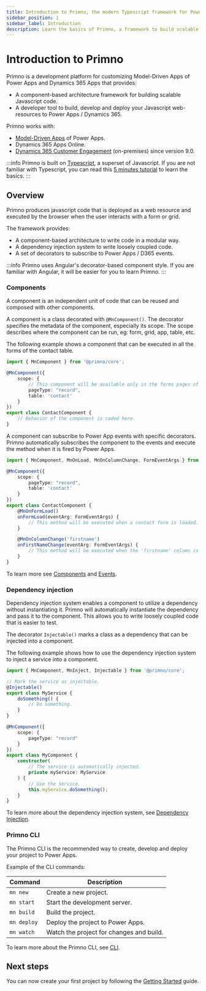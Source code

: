 ```yaml
---
title: Introduction to Primno, the modern Typescript framework for Power Apps
sidebar_position: 1
sidebar_label: Introduction
description: Learn the basics of Primno, a framework to build scalable Javascript code for Power Apps.
---
```


# Introduction to Primno

Primno is a development platform for customizing Model-Driven Apps of Power Apps and Dynamics 365 Apps that provides:

- A component-based architecture framework for building scalable Javascript code.
- A developer tool to build, develop and deploy your Javascript web-resources to Power Apps / Dynamics 365.

Primno works with:
- [Model-Driven Apps](https://learn.microsoft.com/en-us/power-apps/maker/model-driven-apps/) of Power Apps.
- Dynamics 365 Apps Online.
- [Dynamics 365 Customer Engagement](https://learn.microsoft.com/en-us/dynamics365/customerengagement/on-premises/overview?view=op-9-1) (on-premises) since version 9.0.

:::info
Primno is built on [Typescript](https://www.typescriptlang.org/), a superset of Javascript.
If you are not familiar with Typescript, you can read this [5 minutes tutorial](https://www.typescriptlang.org/docs/handbook/typescript-in-5-minutes.html) to learn the basics.
:::

## Overview

Primno produces javascript code that is deployed as a web resource and executed by the browser when the user interacts with a form or grid.

The framework provides:
- A component-based architecture to write code in a modular way.
- A dependency injection system to write loosely coupled code.
- A set of decorators to subscribe to Power Apps / D365 events.

:::info
Primno uses Angular's decorator-based component style.
If you are familiar with Angular, it will be easier for you to learn Primno.
:::

<!-- TODO: Add architecture diagram -->

### Components
A component is an independent unit of code that can be reused and composed with other components.

A component is a class decorated with `@MnComponent()`. The decorator specifies the metadata of the component, especially its scope.
The scope describes where the component can be run, eg: form, grid, app, table, etc.

The following example shows a component that can be executed in all the forms of the contact table.

```ts
import { MnComponent } from '@primno/core';

@MnComponent({
    scope: {
        // This component will be available only in the forms pages of the contact table.
        pageType: "record",
        table: 'contact'
    }
})
export class ContactComponent {
    // Behavior of the component is coded here.
}
```

A component can subscribe to Power App events with specific decorators.
Primno automatically subscribes the component to the events and execute the method when it is fired by Power Apps.

```ts
import { MnComponent, MnOnLoad, MnOnColumnChange, FormEventArgs } from '@primno/core';

@MnComponent({
    scope: {
        pageType: "record",
        table: 'contact'
    }
})
export class ContactComponent {
    @MnOnFormLoad()
    onFormLoad(eventArg: FormEventArgs) {
        // This method will be executed when a contact form is loaded.
    }

    @MnOnColumnChange('firstname')
    onFirstNameChange(eventArg: FormEventArgs) {
        // This method will be executed when the 'firstname' column is changed.
    }
}
```

To learn more see [Components](/docs/guides/components) and [Events](/docs/guides/events).

### Dependency injection

Dependency injection system enables a component to utilize a dependency without instantiating it. Primno will automatically instantiate the dependency and pass it to the component. This allows you to write loosely coupled code that is easier to test.

The decorator `Injectable()` marks a class as a dependency that can be injected into a component.

The following example shows how to use the dependency injection system to inject a service into a component.

```ts
import { MnComponent, MnInject, Injectable } from '@primno/core';

// Mark the service as injectable.
@Injectable()
export class MyService {
    doSomething() {
        // Do something.
    }
}

@MnComponent({
    scope: {
        pageType: "record"
    }
})
export class MyComponent {
    constructor(
        // The service is automatically injected.
        private myService: MyService
    ) {
        // Use the service.
        this.myService.doSomething();
    }
}
```

To learn more about the dependency injection system, see [Dependency Injection](/docs/guides/dependency-injection).

### Primno CLI

The Primno CLI is the recommended way to create, develop and deploy your project to Power Apps.

Example of the CLI commands:

| Command     | Description                                            |
|-------------|--------------------------------------------------------|
| `mn new`    | Create a new project.                                  |
| `mn start`  | Start the development server.                          |
| `mn build`  | Build the project.                                     |
| `mn deploy` | Deploy the project to Power Apps.                      |
| `mn watch`  | Watch the project for changes and build.               |

To learn more about the Primno CLI, see [CLI](/docs/guides/cli).

## Next steps

You can now create your first project by following the [Getting Started](/docs/getting-started) guide.